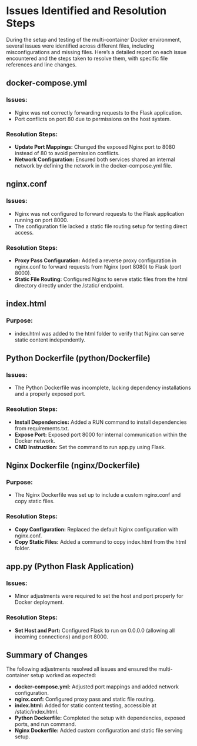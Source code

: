 # Issues Identified and Resolution Steps

During the setup and testing of the multi-container Docker environment, several issues were identified across different files, including misconfigurations and missing files. Here’s a detailed report on each issue encountered and the steps taken to resolve them, with specific file references and line changes.

## docker-compose.yml
### Issues:
- Nginx was not correctly forwarding requests to the Flask application.
- Port conflicts on port 80 due to permissions on the host system.

### Resolution Steps:
- **Update Port Mappings:** Changed the exposed Nginx port to 8080 instead of 80 to avoid permission conflicts.
- **Network Configuration:** Ensured both services shared an internal network by defining the network in the docker-compose.yml file.

## nginx.conf
### Issues:
- Nginx was not configured to forward requests to the Flask application running on port 8000.
- The configuration file lacked a static file routing setup for testing direct access.

### Resolution Steps:
- **Proxy Pass Configuration:** Added a reverse proxy configuration in nginx.conf to forward requests from Nginx (port 8080) to Flask (port 8000).
- **Static File Routing:** Configured Nginx to serve static files from the html directory directly under the /static/ endpoint.

## index.html
### Purpose:
- index.html was added to the html folder to verify that Nginx can serve static content independently.

## Python Dockerfile (python/Dockerfile)
### Issues:
- The Python Dockerfile was incomplete, lacking dependency installations and a properly exposed port.

### Resolution Steps:
- **Install Dependencies:** Added a RUN command to install dependencies from requirements.txt.
- **Expose Port:** Exposed port 8000 for internal communication within the Docker network.
- **CMD Instruction:** Set the command to run app.py using Flask.

## Nginx Dockerfile (nginx/Dockerfile)
### Purpose:
- The Nginx Dockerfile was set up to include a custom nginx.conf and copy static files.

### Resolution Steps:
- **Copy Configuration:** Replaced the default Nginx configuration with nginx.conf.
- **Copy Static Files:** Added a command to copy index.html from the html folder.

## app.py (Python Flask Application)
### Issues:
- Minor adjustments were required to set the host and port properly for Docker deployment.

### Resolution Steps:
- **Set Host and Port:** Configured Flask to run on 0.0.0.0 (allowing all incoming connections) and port 8000.

## Summary of Changes
The following adjustments resolved all issues and ensured the multi-container setup worked as expected:
- **docker-compose.yml:** Adjusted port mappings and added network configuration.
- **nginx.conf:** Configured proxy pass and static file routing.
- **index.html:** Added for static content testing, accessible at /static/index.html.
- **Python Dockerfile:** Completed the setup with dependencies, exposed ports, and run command.
- **Nginx Dockerfile:** Added custom configuration and static file serving setup.

